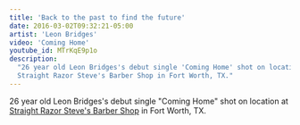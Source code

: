 ```yaml
---
title: 'Back to the past to find the future'
date: 2016-03-02T09:32:21-05:00
artist: 'Leon Bridges'
video: 'Coming Home'
youtube_id: MTrKqE9p1o
description:
  "26 year old Leon Bridges's debut single 'Coming Home' shot on location at
  Straight Razor Steve's Barber Shop in Fort Worth, TX."
---
```


26 year old Leon Bridges's debut single "Coming Home" shot on location at
<a href="http://www.straightrazorsteve.com">Straight Razor Steve's Barber
Shop</a> in Fort Worth, TX.
